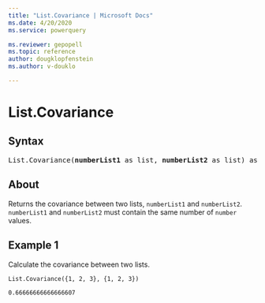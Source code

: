 ```yaml
---
title: "List.Covariance | Microsoft Docs"
ms.date: 4/20/2020
ms.service: powerquery

ms.reviewer: gepopell
ms.topic: reference
author: dougklopfenstein
ms.author: v-douklo

---
```

# List.Covariance

## Syntax

<pre>
List.Covariance(<b>numberList1</b> as list, <b>numberList2</b> as list) as nullable number 
</pre>
  
## About  
Returns the covariance between two lists, `numberList1` and `numberList2`. `numberList1` and `numberList2` must contain the same number of `number` values.

## Example 1
Calculate the covariance between two lists.

```powerquery-m
List.Covariance({1, 2, 3}, {1, 2, 3})
```

`0.66666666666666607`
